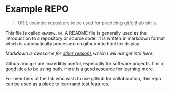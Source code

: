 # Example REPO #
> URIL example repository to be used for practicing git/github skills. 

This file is called `README.md`. A README file is generally used as
the introduction to a repository or source code. It is written in markdown
format which is automatically processed on github into html for display.

*Markdown is awesome for [other reasons](https://plain-text.co/) which
I will not get into here.*

Github and `git` are incredibly useful, especially for software
projects. It is a good idea to be using both. Here is a [good
resource](https://uoftcoders.github.io/studyGroup/lessons/git/collaboration/lesson/) for learning more.

For members of the lab who wish to use github for collaboration, this
repo can be used as a place to learn and test features.



